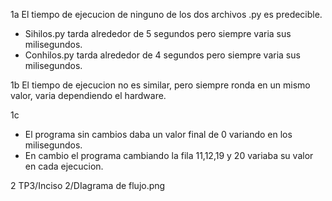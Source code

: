 1a El tiempo de ejecucion de ninguno de los dos archivos .py es predecible.
- Sihilos.py tarda alrededor de 5 segundos pero siempre varia sus milisegundos.
- Conhilos.py tarda alrededor de 4 segundos pero siempre varia sus milisegundos.

1b El tiempo de ejecucion no es similar, pero siempre ronda en un mismo valor, varia dependiendo el hardware.

1c 
- El programa sin cambios daba un valor final de 0 variando en los milisegundos.
- En cambio el programa cambiando la fila 11,12,19 y 20 variaba su valor en cada ejecucion.

2
TP3/Inciso 2/DIagrama de flujo.png
